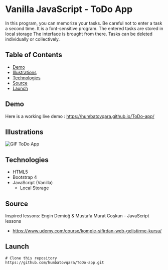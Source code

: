 # Vanilla JavaScript - ToDo App
In this program, you can memorize your tasks. Be careful not to enter a task a second time. It is a font-sensitive program. The entered tasks are stored in local storage The interface is brought from there. Tasks can be deleted individually or collectively.<br />

## Table of Contents
- [Demo](#demo)
- [Illustrations](#illustrations)
- [Technologies](#technologies)
- [Source](#source)
- [Launch](#launch)

## Demo
Here is a working live demo : https://humbatovqara.github.io/ToDo-app/

## Illustrations
![GIF ToDo App](https://user-images.githubusercontent.com/60696274/139528470-d8250f5d-5dcf-4b29-bf08-91806b4519a6.gif)
<br />

## Technologies
- HTML5
- Bootstrap 4
- JavaScript (Vanilla)
  - Local Storage

## Source
Inspired lessons: 
Engin Demioğ & Mustafa Murat Coşkun - JavaScript lessons
- https://www.udemy.com/course/komple-sifirdan-web-gelistirme-kursu/

## Launch
```
# Clone this repository
https://github.com/humbatovqara/ToDo-app.git
```
